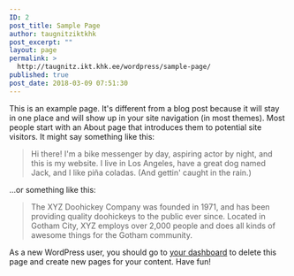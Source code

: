 ```yaml
---
ID: 2
post_title: Sample Page
author: taugnitziktkhk
post_excerpt: ""
layout: page
permalink: >
  http://taugnitz.ikt.khk.ee/wordpress/sample-page/
published: true
post_date: 2018-03-09 07:51:30
---
```

This is an example page. It's different from a blog post because it will stay in one place and will show up in your site navigation (in most themes). Most people start with an About page that introduces them to potential site visitors. It might say something like this:

<blockquote>Hi there! I'm a bike messenger by day, aspiring actor by night, and this is my website. I live in Los Angeles, have a great dog named Jack, and I like pi&#241;a coladas. (And gettin' caught in the rain.)</blockquote>

...or something like this:

<blockquote>The XYZ Doohickey Company was founded in 1971, and has been providing quality doohickeys to the public ever since. Located in Gotham City, XYZ employs over 2,000 people and does all kinds of awesome things for the Gotham community.</blockquote>

As a new WordPress user, you should go to <a href="http://taugnitz.ikt.khk.ee/wordpress/wp-admin/">your dashboard</a> to delete this page and create new pages for your content. Have fun!